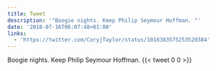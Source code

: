 ```yaml
---
title: Tweet
description: '"Boogie nights. Keep Philip Seymour Hoffman. "'
date: '2018-07-16T06:07:48+01:00'
links:
  - 'https://twitter.com/CoryjTaylor/status/1018383575253520384'
---
```

Boogie nights. Keep Philip Seymour Hoffman. 
      {{< tweet 0 0 >}}
    

